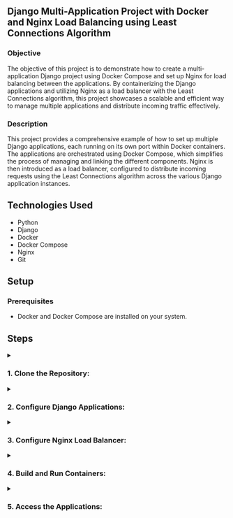 ## Django Multi-Application Project with Docker and Nginx Load Balancing using Least Connections Algorithm

### Objective

The objective of this project is to demonstrate how to create a multi-application Django project using Docker Compose and set up Nginx for load balancing between the applications. By containerizing the Django applications and utilizing Nginx as a load balancer with the Least Connections algorithm, this project showcases a scalable and efficient way to manage multiple applications and distribute incoming traffic effectively.

### Description

This project provides a comprehensive example of how to set up multiple Django applications, each running on its own port within Docker containers. The applications are orchestrated using Docker Compose, which simplifies the process of managing and linking the different components. Nginx is then introduced as a load balancer, configured to distribute incoming requests using the Least Connections algorithm across the various Django application instances.

## Technologies Used

- Python
- Django
- Docker
- Docker Compose
- Nginx
- Git

## Setup

### Prerequisites

- Docker and Docker Compose are installed on your system.

## Steps

<details>
<summary><h3>1. Clone the Repository:</h3></summary>

- git clone -b Least-Connections https://github.com/YounisSaeed/LoadBalance-django-docker-nginx.git
- cd LoadBalance-django-docker-nginx

</details>

<details>
<summary><h3>2. Configure Django Applications:</h3></summary>

Customize each Django application in the project1/ , project2/ and project3 directories.
Update project1/requirements.txt , project2/requirements.txt and project3/requirements.txt with your application's dependencies.
</details>

<details>
<summary><h3>3. Configure Nginx Load Balancer:</h3></summary>

Modify the nginx/nginx.conf configuration to suit your project's needs. Ensure the Least Connections algorithm is correctly configured to balance traffic among the Django applications as needed.
</details>

<details>
<summary><h3>4. Build and Run Containers:</h3></summary>

Run the following command to build and start the containers:

- docker-compose up --build -d

</details>

<details>
<summary><h3>5. Access the Applications:</h3></summary>

Application 1: Access http://localhost:8001
Application 2: Access http://localhost:8002
Application 2: Access http://localhost:8003

The Nginx load balancer, utilizing the Least Connections algorithm, is accessible at http://localhost:8888.


</details>
